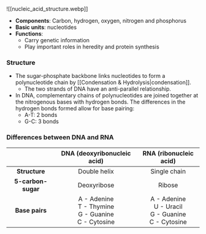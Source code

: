 ![[nucleic_acid_structure.webp]]
- **Components**: Carbon, hydrogen, oxygen, nitrogen and phosphorus
- **Basic units**: nucleotides
- **Functions**:
	- Carry genetic information
	- Play important roles in heredity and protein synthesis

### Structure
- The sugar-phosphate backbone links nucleotides to form a polynucleotide chain by [[Condensation & Hydrolysis|condensation]].
	- The two strands of DNA have an anti-parallel relationship.
- In DNA, complementary chains of polynucleotides are joined together at the nitrogenous bases with hydrogen bonds. The differences in the hydrogen bonds formed allow for base pairing:
	- A-T: 2 bonds
	- G-C: 3 bonds

### Differences between DNA and RNA
|                    |                DNA (deoxyribonucleic acid)                |                    RNA (ribonucleic acid)                     |
| :----------------: | :-------------------------------------------------------: | :-----------------------------------------------------------: |
|   **Structure**    |                       Double helix                        |                         Single chain                          |
| **5-carbon-sugar** |                        Deoxyribose                        |                            Ribose                             |
|   **Base pairs**   | A - Adenine<br>T - Thymine<br>G - Guanine<br>C - Cytosine | A - Adenine<br>U - Uracil<br>G - Guanine<br>C - Cytosine</td> |
